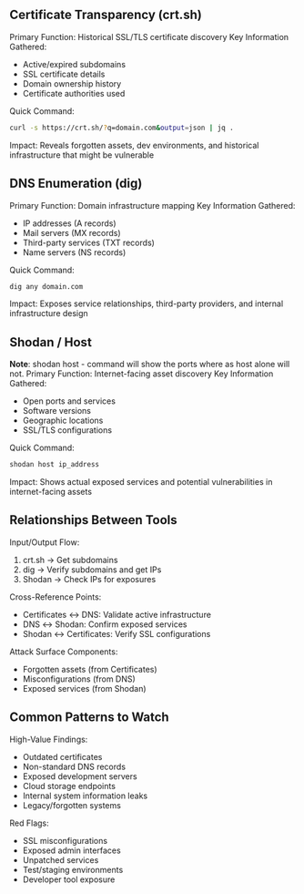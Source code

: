 ## Certificate Transparency (crt.sh)

Primary Function: Historical SSL/TLS certificate discovery
Key Information Gathered:
- Active/expired subdomains
- SSL certificate details
- Domain ownership history
- Certificate authorities used

Quick Command:
```bash
curl -s https://crt.sh/?q=domain.com&output=json | jq .
```

Impact: Reveals forgotten assets, dev environments, and historical infrastructure that might be vulnerable

## DNS Enumeration (dig)

Primary Function: Domain infrastructure mapping
Key Information Gathered:
- IP addresses (A records)
- Mail servers (MX records)
- Third-party services (TXT records)
- Name servers (NS records)

Quick Command:
```bash
dig any domain.com
```

Impact: Exposes service relationships, third-party providers, and internal infrastructure design

## Shodan / Host

**Note**: shodan host - command will show the ports where as host alone will not.
Primary Function: Internet-facing asset discovery
Key Information Gathered:
- Open ports and services
- Software versions
- Geographic locations
- SSL/TLS configurations

Quick Command:
```bash
shodan host ip_address
```

Impact: Shows actual exposed services and potential vulnerabilities in internet-facing assets

## Relationships Between Tools

Input/Output Flow:
1. crt.sh → Get subdomains
2. dig → Verify subdomains and get IPs
3. Shodan → Check IPs for exposures

Cross-Reference Points:
- Certificates ↔ DNS: Validate active infrastructure
- DNS ↔ Shodan: Confirm exposed services
- Shodan ↔ Certificates: Verify SSL configurations

Attack Surface Components:
- Forgotten assets (from Certificates)
- Misconfigurations (from DNS)
- Exposed services (from Shodan)

## Common Patterns to Watch

High-Value Findings:
- Outdated certificates
- Non-standard DNS records
- Exposed development servers
- Cloud storage endpoints
- Internal system information leaks
- Legacy/forgotten systems

Red Flags:
- SSL misconfigurations
- Exposed admin interfaces
- Unpatched services
- Test/staging environments
- Developer tool exposure